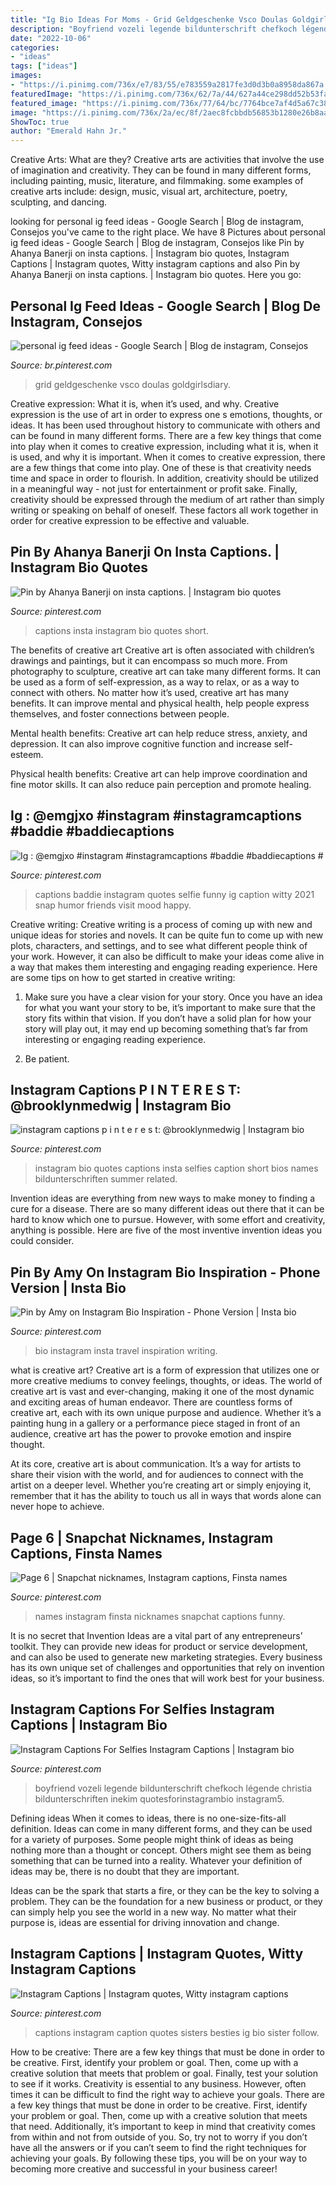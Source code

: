 ```yaml
---
title: "Ig Bio Ideas For Moms - Grid Geldgeschenke Vsco Doulas Goldgirlsdiary"
description: "Boyfriend vozeli legende bildunterschrift chefkoch légende christia bildunterschriften inekim quotesforinstagrambio instagram5"
date: "2022-10-06"
categories:
- "ideas"
tags: ["ideas"]
images:
- "https://i.pinimg.com/736x/e7/83/55/e783559a2817fe3d0d3b0a8958da867a.jpg"
featuredImage: "https://i.pinimg.com/736x/62/7a/44/627a44ce298dd52b53fab8fbafe797a2.jpg"
featured_image: "https://i.pinimg.com/736x/77/64/bc/7764bce7af4d5a67c3898309c0bb14fe--menu-art.jpg"
image: "https://i.pinimg.com/736x/2a/ec/8f/2aec8fcbbdb56853b1280e26b8aa2cc8.jpg"
ShowToc: true
author: "Emerald Hahn Jr."
---
```



Creative Arts: What are they?
Creative arts are activities that involve the use of imagination and creativity. They can be found in many different forms, including painting, music, literature, and filmmaking. some examples of creative arts include: design, music, visual art, architecture, poetry, sculpting, and dancing.

	

		
looking for personal ig feed ideas - Google Search | Blog de instagram, Consejos you've came to the right place. We have 8 Pictures about personal ig feed ideas - Google Search | Blog de instagram, Consejos like Pin by Ahanya Banerji on insta captions. | Instagram bio quotes, Instagram Captions | Instagram quotes, Witty instagram captions and also Pin by Ahanya Banerji on insta captions. | Instagram bio quotes. Here you go:
		
    
## Personal Ig Feed Ideas - Google Search | Blog De Instagram, Consejos

<img loading=lazy src="https://i.pinimg.com/736x/36/03/71/36037132463e1d5998f4cb94dc81a928.jpg" onerror="this.onerror=null;this.src='https://tse1.mm.bing.net/th?id=OIP.aufMgCPTIATWVSulA6BKVQHaJ3&amp;pid=15.1';" alt="personal ig feed ideas - Google Search | Blog de instagram, Consejos">

_Source: br.pinterest.com_

>grid geldgeschenke vsco doulas goldgirlsdiary. 

	

Creative expression: What it is, when it’s used, and why.
Creative expression is the use of art in order to express one s emotions, thoughts, or ideas. It has been used throughout history to communicate with others and can be found in many different forms. There are a few key things that come into play when it comes to creative expression, including what it is, when it is used, and why it is important.
When it comes to creative expression, there are a few things that come into play. One of these is that creativity needs time and space in order to flourish. In addition, creativity should be utilized in a meaningful way - not just for entertainment or profit sake. Finally, creativity should be expressed through the medium of art rather than simply writing or speaking on behalf of oneself. These factors all work together in order for creative expression to be effective and valuable.

    
## Pin By Ahanya Banerji On Insta Captions. | Instagram Bio Quotes

<img loading=lazy src="https://i.pinimg.com/736x/e7/83/55/e783559a2817fe3d0d3b0a8958da867a.jpg" onerror="this.onerror=null;this.src='https://tse2.mm.bing.net/th?id=OIP.gE7upUP1jjr9-ujPmiu41gHaNK&amp;pid=15.1';" alt="Pin by Ahanya Banerji on insta captions. | Instagram bio quotes">

_Source: pinterest.com_

>captions insta instagram bio quotes short. 

	

The benefits of creative art
Creative art is often associated with children’s drawings and paintings, but it can encompass so much more. From photography to sculpture, creative art can take many different forms. It can be used as a form of self-expression, as a way to relax, or as a way to connect with others.
No matter how it’s used, creative art has many benefits. It can improve mental and physical health, help people express themselves, and foster connections between people.

Mental health benefits: Creative art can help reduce stress, anxiety, and depression. It can also improve cognitive function and increase self-esteem.

Physical health benefits: Creative art can help improve coordination and fine motor skills. It can also reduce pain perception and promote healing.

    
## Ig : @emgjxo #instagram #instagramcaptions #baddie #baddiecaptions #

<img loading=lazy src="https://i.pinimg.com/736x/bc/40/aa/bc40aa886a391e1798a0727b75652c3e.jpg" onerror="this.onerror=null;this.src='https://tse3.mm.bing.net/th?id=OIP.OxD-V5yo3ZOIKYyk5FbiNAHaNK&amp;pid=15.1';" alt="Ig : @emgjxo #instagram #instagramcaptions #baddie #baddiecaptions #">

_Source: pinterest.com_

>captions baddie instagram quotes selfie funny ig caption witty 2021 snap humor friends visit mood happy. 

	

Creative writing:
Creative writing is a process of coming up with new and unique ideas for stories and novels. It can be quite fun to come up with new plots, characters, and settings, and to see what different people think of your work. However, it can also be difficult to make your ideas come alive in a way that makes them interesting and engaging reading experience. Here are some tips on how to get started in creative writing: 
1. Make sure you have a clear vision for your story. Once you have an idea for what you want your story to be, it’s important to make sure that the story fits within that vision. If you don’t have a solid plan for how your story will play out, it may end up becoming something that’s far from interesting or engaging reading experience. 

2. Be patient.

    
## Instagram Captions P I N T E R E S T: @brooklynmedwig | Instagram Bio

<img loading=lazy src="https://i.pinimg.com/736x/51/6f/68/516f68ea8cbfacdabddfe8d63dab7d11.jpg" onerror="this.onerror=null;this.src='https://tse1.mm.bing.net/th?id=OIP.H66LIzMFJFEkpZydpKvh6wHaQB&amp;pid=15.1';" alt="instagram captions p i n t e r e s t: @brooklynmedwig | Instagram bio">

_Source: pinterest.com_

>instagram bio quotes captions insta selfies caption short bios names bildunterschriften summer related. 

	

Invention ideas are everything from new ways to make money to finding a cure for a disease. There are so many different ideas out there that it can be hard to know which one to pursue. However, with some effort and creativity, anything is possible. Here are five of the most inventive invention ideas you could consider.

    
## Pin By Amy On Instagram Bio Inspiration - Phone Version | Insta Bio

<img loading=lazy src="https://i.pinimg.com/736x/f8/f4/0e/f8f40eaf31c6c006b0aab93484f96db5.jpg" onerror="this.onerror=null;this.src='https://tse3.mm.bing.net/th?id=OIP.qd-eOaqE30vDrChIadkLWwHaNJ&amp;pid=15.1';" alt="Pin by Amy on Instagram Bio Inspiration - Phone Version | Insta bio">

_Source: pinterest.com_

>bio instagram insta travel inspiration writing. 

	

what is creative art?
Creative art is a form of expression that utilizes one or more creative mediums to convey feelings, thoughts, or ideas. The world of creative art is vast and ever-changing, making it one of the most dynamic and exciting areas of human endeavor.
There are countless forms of creative art, each with its own unique purpose and audience. Whether it’s a painting hung in a gallery or a performance piece staged in front of an audience, creative art has the power to provoke emotion and inspire thought.

At its core, creative art is about communication. It’s a way for artists to share their vision with the world, and for audiences to connect with the artist on a deeper level. Whether you’re creating art or simply enjoying it, remember that it has the ability to touch us all in ways that words alone can never hope to achieve.

    
## Page 6 | Snapchat Nicknames, Instagram Captions, Finsta Names

<img loading=lazy src="https://i.pinimg.com/736x/77/64/bc/7764bce7af4d5a67c3898309c0bb14fe--menu-art.jpg" onerror="this.onerror=null;this.src='https://tse3.mm.bing.net/th?id=OIP.vn9n3wg4ySdpfiSqJrZYyQHaIt&amp;pid=15.1';" alt="Page 6 | Snapchat nicknames, Instagram captions, Finsta names">

_Source: pinterest.com_

>names instagram finsta nicknames snapchat captions funny. 

	

It is no secret that Invention Ideas are a vital part of any entrepreneurs’ toolkit. They can provide new ideas for product or service development, and can also be used to generate new marketing strategies. Every business has its own unique set of challenges and opportunities that rely on invention ideas, so it’s important to find the ones that will work best for your business.

    
## Instagram Captions For Selfies Instagram Captions | Instagram Bio

<img loading=lazy src="https://i.pinimg.com/736x/2a/ec/8f/2aec8fcbbdb56853b1280e26b8aa2cc8.jpg" onerror="this.onerror=null;this.src='https://tse3.mm.bing.net/th?id=OIP.hXIhFkKkwVBenaOHK9_H5QHaNp&amp;pid=15.1';" alt="Instagram Captions For Selfies Instagram Captions | Instagram bio">

_Source: pinterest.com_

>boyfriend vozeli legende bildunterschrift chefkoch légende christia bildunterschriften inekim quotesforinstagrambio instagram5. 

	

Defining ideas
When it comes to ideas, there is no one-size-fits-all definition. Ideas can come in many different forms, and they can be used for a variety of purposes.
Some people might think of ideas as being nothing more than a thought or concept. Others might see them as being something that can be turned into a reality. Whatever your definition of ideas may be, there is no doubt that they are important.

Ideas can be the spark that starts a fire, or they can be the key to solving a problem. They can be the foundation for a new business or product, or they can simply help you see the world in a new way. No matter what their purpose is, ideas are essential for driving innovation and change.

    
## Instagram Captions | Instagram Quotes, Witty Instagram Captions

<img loading=lazy src="https://i.pinimg.com/736x/62/7a/44/627a44ce298dd52b53fab8fbafe797a2.jpg" onerror="this.onerror=null;this.src='https://tse1.mm.bing.net/th?id=OIP.6IZj7myLnjdqHUUluP2zPQHaKf&amp;pid=15.1';" alt="Instagram Captions | Instagram quotes, Witty instagram captions">

_Source: pinterest.com_

>captions instagram caption quotes sisters besties ig bio sister follow. 

	

How to be creative: There are a few key things that must be done in order to be creative. First, identify your problem or goal. Then, come up with a creative solution that meets that problem or goal. Finally, test your solution to see if it works.
Creativity is essential to any business. However, often times it can be difficult to find the right way to achieve your goals. There are a few key things that must be done in order to be creative. First, identify your problem or goal. Then, come up with a creative solution that meets that need. Additionally, it’s important to keep in mind that creativity comes from within and not from outside of you. So, try not to worry if you don’t have all the answers or if you can’t seem to find the right techniques for achieving your goals. By following these tips, you will be on your way to becoming more creative and successful in your business career!

